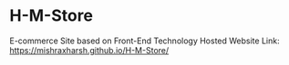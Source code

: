 # H-M-Store
E-commerce Site based on Front-End Technology
Hosted Website Link: https://mishraxharsh.github.io/H-M-Store/
